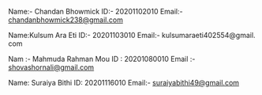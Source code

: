 Name:- Chandan Bhowmick 
ID:- 20201102010
Email:- chandanbhowmick238@gmail.com

Name:Kulsum Ara Eti
ID:- 20201103010
Email:- kulsumaraeti402554@gmail. com

Nam :- Mahmuda Rahman Mou
ID : 20201080010
Email :- shovashornali@gmail.com

Name: Suraiya Bithi 
ID: 20201116010
Email:- suraiyabithi49@gmail.com


